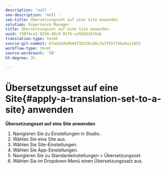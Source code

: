 ```yaml
---
description: 'null '
seo-description: 'null '
seo-title: Übersetzungsset auf eine Site anwenden
solution: Experience Manager
title: Übersetzungsset auf eine Site anwenden
uuid: 750f4ca2-0350-40c9-9176-ce56581bf8ab
translation-type: tm+mt
source-git-commit: 67aeb3de964473b326c88c3a3f81ff48a6a12652
workflow-type: tm+mt
source-wordcount: '58'
ht-degree: 3%

---
```



# Übersetzungsset auf eine Site{#apply-a-translation-set-to-a-site} anwenden

**Übersetzungsset auf eine Site anwenden**

1. Navigieren Sie zu Einstellungen in Studio.
1. Wählen Sie eine Site aus.
1. Wählen Sie Site-Einstellungen.
1. Wählen Sie App-Einstellungen.
1. Navigieren Sie zu Standardeinstellungen > Übersetzungsset.
1. Wählen Sie im Dropdown-Menü einen Übersetzungssatz aus.